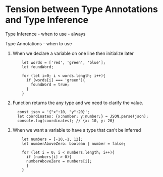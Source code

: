 # Tension between Type Annotations and Type Inference

Type Inference - when to use - always

Type Annotations - when to use

1.  When we declare a variable on one line then initialize later
    ```
        let words = ['red', 'green', 'blue'];
        let foundWord;

        for (let i=0; i < words.length; i++){
          if (words[i] === 'green'){
            foundWord = true;
          }
        }

    ```

2.  Function returns the any type and we need to clarify the value.
    ```
      const json = '{"x":10, "y":20}';
      let coordinates: {x:number; y:number;} = JSON.parse(json);
      console.log(coordinates); // {x: 10, y: 20}
    ```

3.  When we want a variable to have a type that can't be inferred
    ```
        let numbers = [-10,-1, 12];
        let numberAboveZero: boolean | number = false;

        for (let i = 0; i < numbers.length; i++){
          if (numbers[i] > 0){
          numberAboveZero = numbers[i];
          }
        }

    ```
